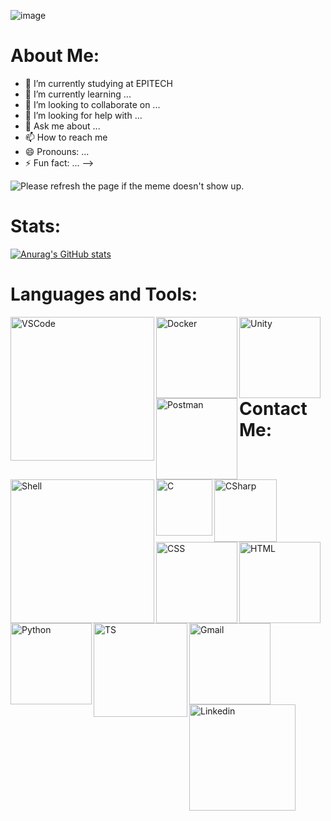 ![image](https://user-images.githubusercontent.com/91880329/165508668-654b2dbb-a946-43e7-9117-64341d039d67.png)

# About Me:

- 🔭 I’m currently studying at EPITECH
- 🌱 I’m currently learning ...
- 👯 I’m looking to collaborate on ...
- 🤔 I’m looking for help with ...
- 💬 Ask me about ...
- 📫 How to reach me
- 😄 Pronouns: ...
- ⚡ Fun fact: ...
-->

<img src='https://random-memer.herokuapp.com/' title="Meme" alt="Please refresh the page if the meme doesn't show up.">

# Stats:

[![Anurag's GitHub stats](https://github-readme-stats.vercel.app/api?username=AdeledePremonville&&show_icons=true&theme=radical)](https://github.com/AdeledePremonville/github-readme-stats)

# Languages and Tools:


<img align="left" alt="VSCode" width="230" hight="200" src="https://img.shields.io/badge/Visual_Studio_Code-0078D4?style=for-the-badge&logo=visual%20studio%20code&logoColor=white" />
<img align="left" alt="Docker" width="130" hight="100" src="https://img.shields.io/badge/Docker-2CA5E0?style=for-the-badge&logo=docker&logoColor=white" />
<img align="left" alt="Unity" width="130" hight="100" src="https://img.shields.io/badge/Unity-100000?style=for-the-badge&logo=unity&logoColor=white" />
<img align="left" alt="Postman" width="130" hight="100" src="https://img.shields.io/badge/Postman-FF6C37?style=for-the-badge&logo=Postman&logoColor=white"/>
<img align="left" alt="Shell" width="230" hight="200" src="https://img.shields.io/badge/Shell_Script-121011?style=for-the-badge&logo=gnu-bash&logoColor=white" />

</br>



<img align="left" alt="C" width="90" hight="70" src="https://img.shields.io/badge/C-00599C?style=for-the-badge&logo=c&logoColor=white" />
<img align="left" alt="CSharp" width="100" hight="80" src="https://img.shields.io/badge/C%23-239120?style=for-the-badge&logo=c-sharp&logoColor=white" />
<img align="left" alt="CSS" width="130" hight="100" src="https://img.shields.io/badge/CSS3-1572B6?style=for-the-badge&logo=css3&logoColor=white" />
<img align="left" alt="HTML" width="130" hight="100" src="https://img.shields.io/badge/HTML5-E34F26?style=for-the-badge&logo=html5&logoColor=white" />
<img align="left" alt="Python" width="130" hight="100" src="https://img.shields.io/badge/Python-FFD43B?style=for-the-badge&logo=python&logoColor=blue" />
<img align="left" alt="TS" width="150" hight="110" src="https://img.shields.io/badge/TypeScript-007ACC?style=for-the-badge&logo=typescript&logoColor=white" />
</br>
</br>
</br>
</br>


# Contact Me:

<a href="mailto:adele.de-premonville@epitech.eu">
 <img align="left" alt="Gmail" width="130" hight="100" src="https://img.shields.io/badge/Gmail-D14836?style=for-the-badge&logo=gmail&logoColor=white" />
</a>
<a href="https://www.linkedin.com/in/ad%C3%A8le-de-premonville/">
 <img align="left" alt="Linkedin" width="170" hight="100" src="https://img.shields.io/badge/LinkedIn-0077B5?style=for-the-badge&logo=linkedin&logoColor=white" />
</a>
